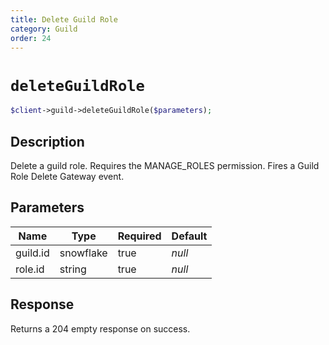 ```yaml
---
title: Delete Guild Role
category: Guild
order: 24
---
```


# `deleteGuildRole`

```php
$client->guild->deleteGuildRole($parameters);
```

## Description

Delete a guild role. Requires the MANAGE_ROLES permission.  Fires a Guild Role Delete Gateway event.

## Parameters


Name | Type | Required | Default
--- | --- | --- | ---
guild.id | snowflake | true | *null*
role.id | string | true | *null*

## Response

Returns a 204 empty response on success.


